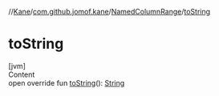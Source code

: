 //[Kane](../../index.md)/[com.github.jomof.kane](../index.md)/[NamedColumnRange](index.md)/[toString](to-string.md)



# toString  
[jvm]  
Content  
open override fun [toString](to-string.md)(): [String](https://kotlinlang.org/api/latest/jvm/stdlib/kotlin/-string/index.html)  



